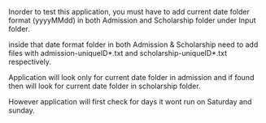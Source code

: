 Inorder to test this application, you must have to add current date folder format (yyyyMMdd) in both Admission and Scholarship folder under Input folder.

inside that date format folder in both Admission & Scholarship need to add files with admission-uniqueID*.txt and scholarship-uniqueID*.txt respectively.

Application will look only for current date folder in admission and if found then will look for current date folder in scholarship folder.

However application will first check for days it wont run on Saturday and sunday.  



 
 
